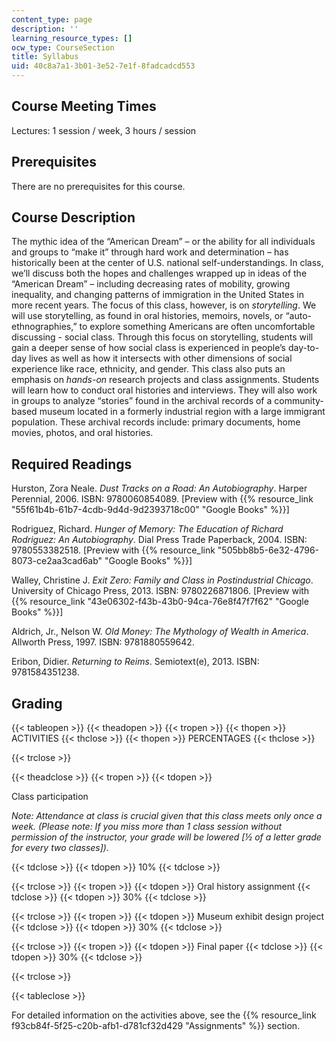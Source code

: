 ```yaml
---
content_type: page
description: ''
learning_resource_types: []
ocw_type: CourseSection
title: Syllabus
uid: 40c8a7a1-3b01-3e52-7e1f-8fadcadcd553
---
```


Course Meeting Times
--------------------

Lectures: 1 session / week, 3 hours / session

Prerequisites
-------------

There are no prerequisites for this course.

Course Description
------------------

The mythic idea of the “American Dream” – or the ability for all individuals and groups to “make it” through hard work and determination – has historically been at the center of U.S. national self-understandings. In class, we’ll discuss both the hopes and challenges wrapped up in ideas of the “American Dream” – including decreasing rates of mobility, growing inequality, and changing patterns of immigration in the United States in more recent years. The focus of this class, however, is on _storytelling_. We will use storytelling, as found in oral histories, memoirs, novels, or “auto-ethnographies,” to explore something Americans are often uncomfortable discussing - social class. Through this focus on storytelling, students will gain a deeper sense of how social class is experienced in people’s day-to-day lives as well as how it intersects with other dimensions of social experience like race, ethnicity, and gender. This class also puts an emphasis on _hands-on_ research projects and class assignments. Students will learn how to conduct oral histories and interviews. They will also work in groups to analyze “stories” found in the archival records of a community-based museum located in a formerly industrial region with a large immigrant population. These archival records include: primary documents, home movies, photos, and oral histories.

Required Readings
-----------------

Hurston, Zora Neale. _Dust Tracks on a Road: An Autobiography_. Harper Perennial, 2006. ISBN: 9780060854089. \[Preview with {{% resource_link "55f61b4b-61b7-4cdb-9d4d-9d2393718c00" "Google Books" %}}\]

Rodriguez, Richard. _Hunger of Memory: The Education of Richard Rodriguez: An Autobiography_. Dial Press Trade Paperback, 2004. ISBN: 9780553382518. \[Preview with {{% resource_link "505bb8b5-6e32-4796-8073-ce2aa3cad6ab" "Google Books" %}}\]

Walley, Christine J. _Exit Zero: Family and Class in Postindustrial Chicago_. University of Chicago Press, 2013. ISBN: 9780226871806. \[Preview with {{% resource_link "43e06302-f43b-43b0-94ca-76e8f47f7f62" "Google Books" %}}\]

Aldrich, Jr., Nelson W. _Old Money: The Mythology of Wealth in America_. Allworth Press, 1997. ISBN: 9781880559642. 

Eribon, Didier. _Returning to Reims_. Semiotext(e), 2013. ISBN: 9781584351238. 

Grading
-------

{{< tableopen >}}
{{< theadopen >}}
{{< tropen >}}
{{< thopen >}}
ACTIVITIES
{{< thclose >}}
{{< thopen >}}
PERCENTAGES
{{< thclose >}}

{{< trclose >}}

{{< theadclose >}}
{{< tropen >}}
{{< tdopen >}}


Class participation

_Note: Attendance at class is crucial given that this class meets only once a week. (Please note: If you miss more than 1 class session without permission of the instructor, your grade will be lowered \[½ of a letter grade for every two classes\])._ 


{{< tdclose >}}
{{< tdopen >}}
10%
{{< tdclose >}}

{{< trclose >}}
{{< tropen >}}
{{< tdopen >}}
Oral history assignment
{{< tdclose >}}
{{< tdopen >}}
30%
{{< tdclose >}}

{{< trclose >}}
{{< tropen >}}
{{< tdopen >}}
Museum exhibit design project
{{< tdclose >}}
{{< tdopen >}}
30%
{{< tdclose >}}

{{< trclose >}}
{{< tropen >}}
{{< tdopen >}}
Final paper
{{< tdclose >}}
{{< tdopen >}}
30%
{{< tdclose >}}

{{< trclose >}}

{{< tableclose >}}

For detailed information on the activities above, see the {{% resource_link f93cb84f-5f25-c20b-afb1-d781cf32d429 "Assignments" %}} section.